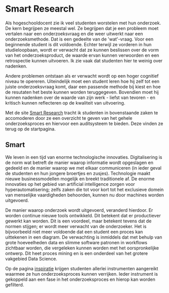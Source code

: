 # Smart Research

Als hogeschooldocent zie ik veel studenten worstelen met hun onderzoek. De kern begrijpen ze meestal wel. Ze begrijpen dat je een probleem moet vertalen naar een onderzoeksvraag en die weer uitwerkt naar een onderzoeksmethode. Dat is een gedeelte van de 'wat'-vraag. Voor een beginnende student is dit voldoende. Echter terwijl ze vorderen in hun studieloopbaan, wordt er verwacht dat ze kunnen beslissen over de vorm van het onderzoeksproduct, de waarde ervan kunnen verwoorden en een retrospectie kunnen uitvoeren. Ik zie vaak dat studenten hier te weinig over nadenken.

Andere problemen ontstaan als er verwacht wordt op een hoger cognitief niveau te opereren. Uiteindelijk moet een student leren hoe hij zelf tot een juiste onderzoeksvraag komt, daar een passende methode bij kiest en hoe de resutaten het beste kunnen worden teruggegeven. Bovendien moet hij kunnen nadenken over de waarde van zijn werk - liefst van tevoren - en kritisch kunnen reflecteren op de kwaliteit van uitvoering.

Met de site [Smart Research](https://smartresearch.vercel.app/) tracht ik studenten in bovenstaande zaken te accomoderen door ze een overzicht te geven van het gehele onderzoeksproces en hiervoor een auditsysteem te bieden. Deze vinden ze terug op de startpagina.

## Smart

We leven in een tijd van enorme technologische innovaties. Digitalisering is de norm wat betreft de manier waarop informatie wordt opgeslagen en gedeeld en de manier waarop we met elkaar communiceren (in ieder geval de studenten en hun jongere broertjes en zusjes). Technologie maakt nieuwe businessmodellen mogelijk en breekt traditionele af. De enorme innovaties op het gebied van artificial intelligence zorgen voor hyperautomatisering; zelfs zaken die tot voor kort tot het exclusieve domein van menselijke vaardigheden behoorden, kunnen nu door machines worden uitgevoerd.

De manier waarop onderzoek wordt uitgevoerd, veranderd hierdoor. Er worden continue nieuwe tools ontwikkeld. Dit betekent dat er productiever gewerkt kan worden. Dit is een voordeel, maar betekent tevens dat de normen stijgen; er wordt meer verwacht van de onderzoeker. Het is bijvoorbeeld niet meer voldoende dat een student een proces kan uittekenen in een diagram. De verwachting is inmiddels dat met behulp van grote hoeveelheden data en slimme software patronen in workflows zichtbaar worden, die vergeleken kunnen worden met het oorspronkelijke ontwerp. Dit heet proces mining en is een onderdeel van het grotere vakgebied Data Science.

Op de pagina [inspiratie](https://smartresearch.vercel.app/inspiration) krijgen studenten allerlei instrumenten aangereikt waarmee ze hun onderzoeksproces kunnen verrijken. Ieder instrument is gekoppeld aan een fase in het onderzoeksproces en hierop kan worden gefilterd.